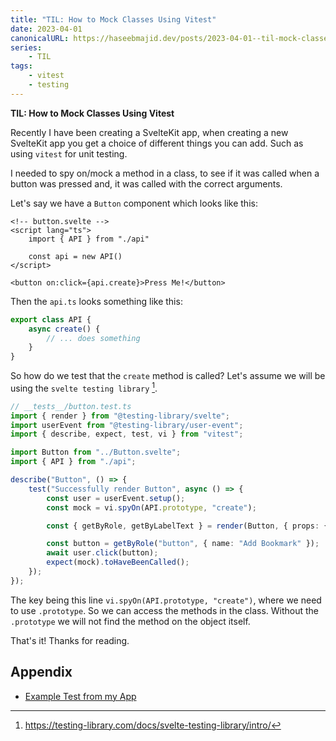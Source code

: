 ```yaml
---
title: "TIL: How to Mock Classes Using Vitest"
date: 2023-04-01
canonicalURL: https://haseebmajid.dev/posts/2023-04-01--til-mock-classes-using-vitest-
series:
    - TIL
tags:
    - vitest
    - testing
---
```


**TIL: How to Mock Classes Using Vitest**

Recently I have been creating a SvelteKit app, when creating a new SvelteKit app you get a choice
of different things you can add. Such as using `vitest` for unit testing.

I needed to spy on/mock a method in a class, to see if it was called when a button was pressed and, it was called
with the correct arguments. 

Let's say we have a `Button` component which looks like this:

```svelte
<!-- button.svelte -->
<script lang="ts">
    import { API } from "./api"

    const api = new API()
</script>

<button on:click={api.create}>Press Me!</button>
```

Then the `api.ts` looks something like this:

```ts
export class API {
	async create() {
        // ... does something
	}
}
```

So how do we test that the `create` method is called?
Let's assume we will be using the `svelte testing library` [^1].

```ts {hl_lines=12}
// __tests__/button.test.ts
import { render } from "@testing-library/svelte";
import userEvent from "@testing-library/user-event";
import { describe, expect, test, vi } from "vitest";

import Button from "../Button.svelte";
import { API } from "./api";

describe("Button", () => {
	test("Successfully render Button", async () => {
		const user = userEvent.setup();
		const mock = vi.spyOn(API.prototype, "create");

		const { getByRole, getByLabelText } = render(Button, { props: {} });

		const button = getByRole("button", { name: "Add Bookmark" });
		await user.click(button);
		expect(mock).toHaveBeenCalled();
	});
});
```

The key being this line `vi.spyOn(API.prototype, "create")`, where we need to use `.prototype`.
So we can access the methods in the class. Without the `.prototype` we will not find the method
on the object itself.

That's it! Thanks for reading.

[^1]: https://testing-library.com/docs/svelte-testing-library/intro/

## Appendix

- [Example Test from my App](https://gitlab.com/bookmarkey/gui/-/blob/main/src/lib/components/organisms/__tests__/AddBookmarkModal.test.ts#L11)
